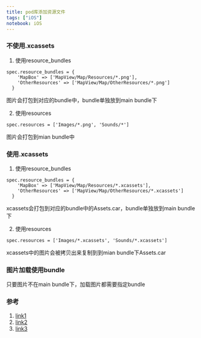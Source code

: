 ```yaml
---
title: pod库添加资源文件
tags: ["iOS"]
notebook: iOS
---
```



### 不使用.xcassets

1. 使用resource_bundles

```
spec.resource_bundles = {
    'MapBox' => ['MapView/Map/Resources/*.png'],
    'OtherResources' => ['MapView/Map/OtherResources/*.png']
  }

```
图片会打包到对应的bundle中，bundle单独放到main bundle下

2. 使用resources

```
spec.resources = ['Images/*.png', 'Sounds/*']

```
图片会打包到mian bundle中

### 使用.xcassets

1. 使用resource_bundles

```
spec.resource_bundles = {
    'MapBox' => ['MapView/Map/Resources/*.xcassets'],
    'OtherResources' => ['MapView/Map/OtherResources/*.xcassets']
  }

```

xcassets会打包到对应的bundle中的Assets.car，bundle单独放到main bundle下

2. 使用resources

```
spec.resources = ['Images/*.xcassets', 'Sounds/*.xcassets']

```
xcassets中的图片会被拷贝出来复制到到mian bundle下Assets.car

### 图片加载使用bundle

只要图片不在main bundle下，加载图片都需要指定bundle

### 参考

1. [link1](https://juejin.im/post/5a77fb8df265da4e99576702)
2. [link2](https://www.jianshu.com/p/cb5a43bce796)
3. [link3](https://vongloo.me/2018/03/17/Pod-Resource/)